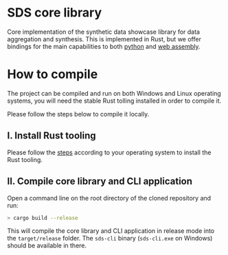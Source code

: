 # SDS core library

Core implementation of the synthetic data showcase library for data aggregation and synthesis. This is implemented in Rust, but we offer bindings for the main capabilities to both [python](../lib-python/README.md) and [web assembly](../lib-wasm/README.md).

# How to compile

The project can be compiled and run on both Windows and Linux operating systems, you will need the stable Rust tolling installed in order to compile it.

Please follow the steps below to compile it locally.

## I. Install Rust tooling

Please follow the [steps](https://doc.rust-lang.org/book/ch01-01-installation.html) according to your operating system to install the Rust tooling.

## II. Compile core library and CLI application

Open a command line on the root directory of the cloned repository and run:

```bash
> cargo build --release
```

This will compile the core library and CLI application in release mode into the `target/release` folder. The `sds-cli` binary (`sds-cli.exe` on Windows) should be available in there.
